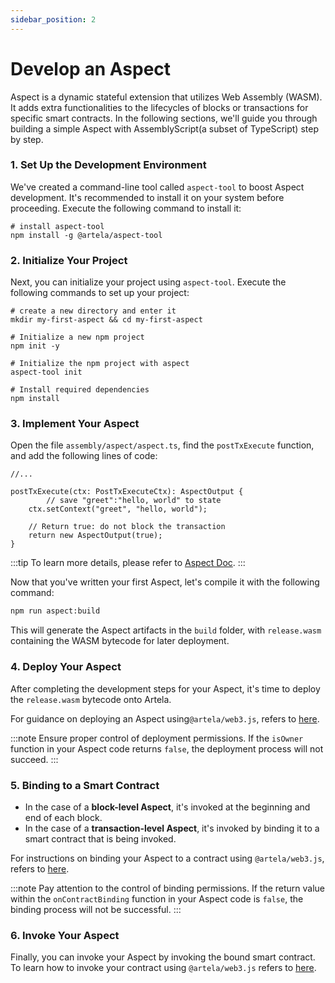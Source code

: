 ```yaml
---
sidebar_position: 2
---
```


# Develop an Aspect

Aspect is a dynamic stateful extension that utilizes Web Assembly (WASM). It adds extra functionalities to the lifecycles of blocks or transactions for specific smart contracts. In the following sections, we'll guide you through building a simple Aspect with AssemblyScript(a subset of TypeScript) step by step.

### 1. Set Up the Development Environment

We've created a command-line tool called `aspect-tool` to boost Aspect development. It's recommended to install it on your system before proceeding. Execute the following command to install it:
```shell
# install aspect-tool
npm install -g @artela/aspect-tool
```

### 2. Initialize Your Project

Next, you can initialize your project using `aspect-tool`. Execute the following commands to set up your project:
```shell
# create a new directory and enter it
mkdir my-first-aspect && cd my-first-aspect

# Initialize a new npm project
npm init -y

# Initialize the npm project with aspect
aspect-tool init

# Install required dependencies
npm install
```

### 3. Implement Your Aspect

Open the file `assembly/aspect/aspect.ts`, find the `postTxExecute` function, and add the following lines of code:

```tsx
//...

postTxExecute(ctx: PostTxExecuteCtx): AspectOutput {
		// save "greet":"hello, world" to state
    ctx.setContext("greet", "hello, world");
    
    // Return true: do not block the transaction
    return new AspectOutput(true);
}
```

:::tip
To learn more details, please refer to [Aspect Doc](https://www.notion.so/Aspect-Doc-acefd64b222d47b5a9da64c68133f2fa?pvs=21).
:::

Now that you've written your first Aspect, let's compile it with the following command:

```bash
npm run aspect:build
```
This will generate the Aspect artifacts in the `build` folder, with `release.wasm` containing the WASM bytecode for later deployment.


### 4. Deploy Your Aspect

After completing the development steps for your Aspect, it's time to deploy the `release.wasm` bytecode onto Artela. 

For guidance on deploying an Aspect using`@artela/web3.js`, refers to [here](https://www.notion.so/Web3-js-Empowering-Aspect-and-Smart-Contract-Development-a60802e129104395bafda62eb048afa0?pvs=21).


:::note
Ensure proper control of deployment permissions. If the `isOwner` function in your Aspect code returns `false`, the deployment process will not succeed.
:::

### 5. Binding to a Smart Contract

- In the case of a **block-level Aspect**, it's invoked at the beginning and end of each block.
- In the case of a **transaction-level Aspect**, it's invoked by binding it to a smart contract that is being invoked.

For instructions on binding your Aspect to a contract using `@artela/web3.js`, refers to [here](https://www.notion.so/Web3-js-Empowering-Aspect-and-Smart-Contract-Development-a60802e129104395bafda62eb048afa0?pvs=21).
    
:::note
Pay attention to the control of binding permissions. If the return value within the `onContractBinding` function in your Aspect code is `false`, the binding process will not be successful.
:::


### 6. Invoke Your Aspect
Finally, you can invoke your Aspect by invoking the bound smart contract. To learn how to invoke your contract using `@artela/web3.js` refers to [here](https://www.notion.so/Web3-js-Empowering-Aspect-and-Smart-Contract-Development-a60802e129104395bafda62eb048afa0?pvs=21).

